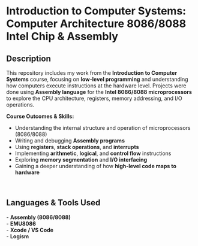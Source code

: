 <h1>Introduction to Computer Systems: Computer Architecture 8086/8088 Intel Chip & Assembly</h1>

<h2>Description</h2>
This repository includes my work from the <b>Introduction to Computer Systems</b> course, focusing on <b>low-level programming</b> and understanding how computers execute instructions at the hardware level.  
Projects were done using <b>Assembly language</b> for the <b>Intel 8086/8088 microprocessors</b> to explore the CPU architecture, registers, memory addressing, and I/O operations.

<br/>

<b>Course Outcomes & Skills:</b><br/>
- Understanding the internal structure and operation of microprocessors (8086/8088)<br/>
- Writing and debugging <b>Assembly programs</b><br/>
- Using <b>registers</b>, <b>stack operations</b>, and <b>interrupts</b><br/>
- Implementing <b>arithmetic</b>, <b>logical</b>, and <b>control flow</b> instructions<br/>
- Exploring <b>memory segmentation</b> and <b>I/O interfacing</b><br/>
- Gaining a deeper understanding of how <b>high-level code maps to hardware</b><br/>

<br/>

<h2>Languages & Tools Used</h2>
- <b>Assembly (8086/8088)</b><br/>
- <b>EMU8086</b><br/>
- <b>Xcode / VS Code</b><br/>
- <b>Logism</b><br/>
